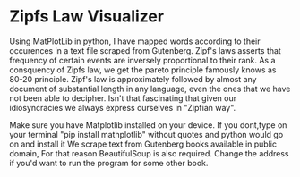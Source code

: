 # Zipfs Law Visualizer


Using MatPlotLib in python, I have mapped words according to their occurences in a text file scraped from Gutenberg. 
Zipf's laws asserts that frequency of certain events are inversely proportional to their rank.
As a consquency of Zipfs law, we get the pareto principle famously knows as 80-20 principle.
Zipf's law is approximately followed by almost any document of substantial length in any language, even the ones that we have not been able to decipher.
Isn't that fascinating that given our idiosyncracies we always express ourselves in "Zipfian way".

Make sure you have Matplotlib installed on your device. If you dont,type on your terminal "pip install mathplotlib" without quotes and python would go on and install it
We scrape text from Gutenberg books available in public domain, For that reason BeautifulSoup is also required.
Change the address if you'd want to run the program for some other book.

